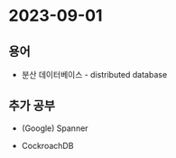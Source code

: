 # 2023-09-01

## 용어

- 분산 데이터베이스 - distributed database

## 추가 공부

- (Google) Spanner

- CockroachDB